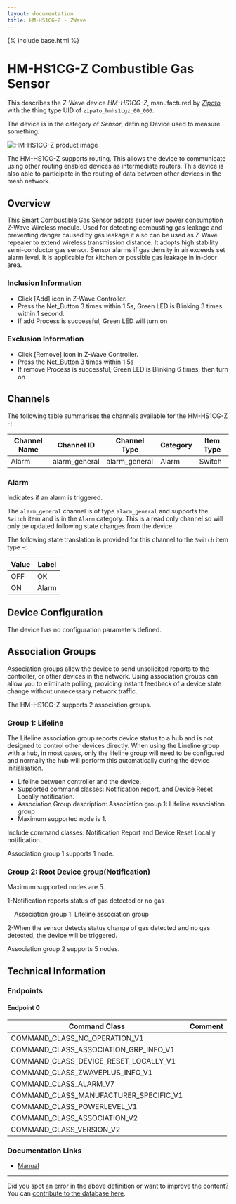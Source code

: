 ```yaml
---
layout: documentation
title: HM-HS1CG-Z - ZWave
---
```


{% include base.html %}

# HM-HS1CG-Z Combustible Gas Sensor
This describes the Z-Wave device *HM-HS1CG-Z*, manufactured by *[Zipato](http://www.zipato.com/)* with the thing type UID of ```zipato_hmhs1cgz_00_000```.

The device is in the category of *Sensor*, defining Device used to measure something.

![HM-HS1CG-Z product image](https://opensmarthouse.org/zwavedatabase/963/image/)


The HM-HS1CG-Z supports routing. This allows the device to communicate using other routing enabled devices as intermediate routers.  This device is also able to participate in the routing of data between other devices in the mesh network.

## Overview

This Smart Combustible Gas Sensor adopts super low power consumption Z-Wave Wireless module. Used for detecting combusting gas leakage and preventing danger caused by gas leakage it also can be used as Z-Wave repealer to extend wireless transmission distance. It adopts high stability semi-conductor gas sensor. Sensor alarms if gas density in air exceeds set alarm level. It is applicable for kitchen or possible gas leakage in in-door area.

### Inclusion Information

  * Click [Add] icon in Z-Wave Controller.
  * Press the Net_Button 3 times within 1.5s, Green LED is Blinking 3 times within 1 second.
  * If add Process is successful, Green LED will turn on

### Exclusion Information

  * Click [Remove] icon in Z-Wave Controller.
  * Press the Net_Button 3 times within 1.5s
  * If remove Process is successful, Green LED is Blinking 6 times, then turn on

## Channels

The following table summarises the channels available for the HM-HS1CG-Z -:

| Channel Name | Channel ID | Channel Type | Category | Item Type |
|--------------|------------|--------------|----------|-----------|
| Alarm | alarm_general | alarm_general | Alarm | Switch | 

### Alarm
Indicates if an alarm is triggered.

The ```alarm_general``` channel is of type ```alarm_general``` and supports the ```Switch``` item and is in the ```Alarm``` category. This is a read only channel so will only be updated following state changes from the device.

The following state translation is provided for this channel to the ```Switch``` item type -:

| Value | Label     |
|-------|-----------|
| OFF | OK |
| ON | Alarm |



## Device Configuration

The device has no configuration parameters defined.

## Association Groups

Association groups allow the device to send unsolicited reports to the controller, or other devices in the network. Using association groups can allow you to eliminate polling, providing instant feedback of a device state change without unnecessary network traffic.

The HM-HS1CG-Z supports 2 association groups.

### Group 1: Lifeline

The Lifeline association group reports device status to a hub and is not designed to control other devices directly. When using the Lineline group with a hub, in most cases, only the lifeline group will need to be configured and normally the hub will perform this automatically during the device initialisation.
  * Lifeline between controller and the device.
  * Supported command classes: Notification report, and Device Reset Locally notification.
  * Association Group description: Association group 1: Lifeline association group
  * Maximum supported node is 1.

Include command classes: Notification Report and Device Reset Locally notification.

Association group 1 supports 1 node.

### Group 2: Root Device group(Notification)

Maximum supported nodes are 5.  
  
1-Notification reports status of gas detected or no gas  
  
    Association group 1: Lifeline association group  
  
2-When the sensor detects status change of gas detected and no gas detected, the device will be triggered.

Association group 2 supports 5 nodes.

## Technical Information

### Endpoints

#### Endpoint 0

| Command Class | Comment |
|---------------|---------|
| COMMAND_CLASS_NO_OPERATION_V1| |
| COMMAND_CLASS_ASSOCIATION_GRP_INFO_V1| |
| COMMAND_CLASS_DEVICE_RESET_LOCALLY_V1| |
| COMMAND_CLASS_ZWAVEPLUS_INFO_V1| |
| COMMAND_CLASS_ALARM_V7| |
| COMMAND_CLASS_MANUFACTURER_SPECIFIC_V1| |
| COMMAND_CLASS_POWERLEVEL_V1| |
| COMMAND_CLASS_ASSOCIATION_V2| |
| COMMAND_CLASS_VERSION_V2| |

### Documentation Links

* [Manual](https://opensmarthouse.org/zwavedatabase/963/hm-hs1cg-z-USER-MANUAL.pdf)

---

Did you spot an error in the above definition or want to improve the content?
You can [contribute to the database here](https://opensmarthouse.org/zwavedatabase/963).
